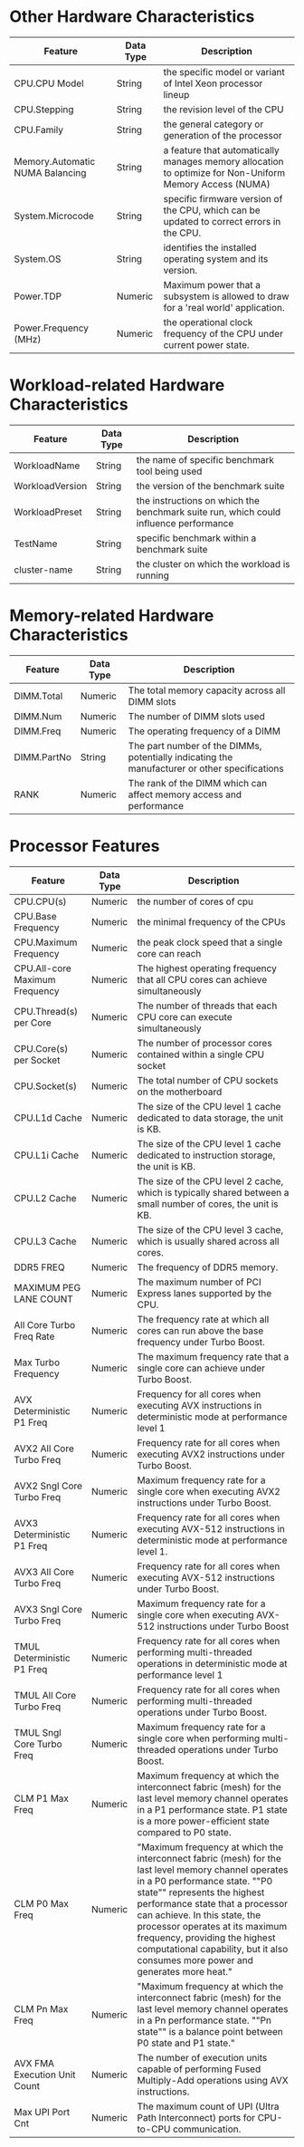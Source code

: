 


# Other Hardware Characteristics

| **Feature**                   | **Data Type** | **Description**                                                                                                                                                   |
|-------------------------------|---------------|-------------------------------------------------------------------------------------------------------------------------------------------------------------------|
| CPU.CPU Model                 | String        | the specific model or variant of Intel Xeon processor lineup                                                                                                       |
| CPU.Stepping                  | String        | the revision level of the CPU                                                                                                                                      |
| CPU.Family                    | String        | the general category or generation of the processor                                                                                                                |
| Memory.Automatic NUMA Balancing | String      | a feature that automatically manages memory allocation to optimize for Non-Uniform Memory Access (NUMA)                                                                 |
| System.Microcode              | String        | specific firmware version of the CPU, which can be updated to correct errors in the CPU.                                                                           |
| System.OS                     | String        | identifies the installed operating system and its version.                                                                                                         |
| Power.TDP                     | Numeric       | Maximum power that a subsystem is allowed to draw for a 'real world' application.                                                                                  |
| Power.Frequency (MHz)         | Numeric       | the operational clock frequency of the CPU under current power state.                                                                                              |


# Workload-related Hardware Characteristics

| **Feature**      | **Data Type** | **Description**                                                                |
|------------------|---------------|--------------------------------------------------------------------------------|
| WorkloadName     | String        | the name of specific benchmark tool being used                                 |
| WorkloadVersion  | String        | the version of the benchmark suite                                             |
| WorkloadPreset   | String        | the instructions on which the benchmark suite run, which could influence performance |
| TestName         | String        | specific benchmark within a benchmark suite                                    |
| cluster-name     | String        | the cluster on which the workload is running  |

# Memory-related Hardware Characteristics

| **Feature**      | **Data Type** | **Description**                                                                          |
|------------------|---------------|------------------------------------------------------------------------------------------|
| DIMM.Total       | Numeric       | The total memory capacity across all DIMM slots                                          |
| DIMM.Num         | Numeric       | The number of DIMM slots used                                                            |
| DIMM.Freq        | Numeric       | The operating frequency of a DIMM                                                        |
| DIMM.PartNo      | String        | The part number of the DIMMs, potentially indicating the manufacturer or other specifications |
| RANK             | Numeric       | The rank of the DIMM which can affect memory access and performance                      |

# Processor Features

| **Feature**                   | **Data Type** | **Description**                                                                                                                                                                                                                                                                                                                                                                           |
|-------------------------------|---------------|-------------------------------------------------------------------------------------------------------------------------------------------------------------------------------------------------------------------------------------------------------------------------------------------------------------------------------------------------------------------------------------------|
| CPU.CPU(s)                    | Numeric       | the number of cores of cpu                                                                                                                                                                                                                                                                                                                                                                 |
| CPU.Base Frequency            | Numeric       | the minimal frequency of the CPUs                                                                                                                                                                                                                                                                                                                                                          |
| CPU.Maximum Frequency         | Numeric       | the peak clock speed that a single core can reach                                                                                                                                                                                                                                                                                                                                          |
| CPU.All-core Maximum Frequency| Numeric       | The highest operating frequency that all CPU cores can achieve simultaneously                                                                                                                                                                                                                                                                                                              |
| CPU.Thread(s) per Core        | Numeric       | The number of threads that each CPU core can execute simultaneously                                                                                                                                                                                                                                                                                                                        |
| CPU.Core(s) per Socket        | Numeric       | The number of processor cores contained within a single CPU socket                                                                                                                                                                                                                                                                                                                         |
| CPU.Socket(s)                 | Numeric       | The total number of CPU sockets on the motherboard                                                                                                                                                                                                                                                                                                                                         |
| CPU.L1d Cache                 | Numeric       | The size of the CPU level 1 cache dedicated to data storage, the unit is KB.                                                                                                                                                                                                                                                                                                               |
| CPU.L1i Cache                 | Numeric       | The size of the CPU level 1 cache dedicated to instruction storage, the unit is KB.                                                                                                                                                                                                                                                                                                        |
| CPU.L2 Cache                  | Numeric       | The size of the CPU level 2 cache, which is typically shared between a small number of cores, the unit is KB.                                                                                                                                                                                                                                                                              |
| CPU.L3 Cache                  | Numeric       | The size of the CPU level 3 cache, which is usually shared across all cores.                                                                                                                                                                                                                                                                                                               |
| DDR5 FREQ                     | Numeric       | The frequency of DDR5 memory.                                                                                                                                                                                                                                                                                                                                                              |
| MAXIMUM PEG LANE COUNT        | Numeric       | The maximum number of PCI Express lanes supported by the CPU.                                                                                                                                                                                                                                                                                                                              |
| All Core Turbo Freq Rate      | Numeric       | The frequency rate at which all cores can run above the base frequency under Turbo Boost.                                                                                                                                                                                                                                                                                                  |
| Max Turbo Frequency           | Numeric       | The maximum frequency rate that a single core can achieve under Turbo Boost.                                                                                                                                                                                                                                                                                                               |
| AVX Deterministic P1 Freq     | Numeric       | Frequency for all cores when executing AVX instructions in deterministic mode at performance level 1                                                                                                                                                                                                                                                                                       |
| AVX2 All Core Turbo Freq      | Numeric       | Frequency rate for all cores when executing AVX2 instructions under Turbo Boost.                                                                                                                                                                                                                                                                                                           |
| AVX2 Sngl Core Turbo Freq     | Numeric       | Maximum frequency rate for a single core when executing AVX2 instructions under Turbo Boost.                                                                                                                                                                                                                                                                                               |
| AVX3 Deterministic P1 Freq    | Numeric       | Frequency rate for all cores when executing AVX-512 instructions in deterministic mode at performance level 1.                                                                                                                                                                                                                                                                             |
| AVX3 All Core Turbo Freq      | Numeric       | Frequency rate for all cores when executing AVX-512 instructions under Turbo Boost.                                                                                                                                                                                                                                                                                                        |
| AVX3 Sngl Core Turbo Freq     | Numeric       | Maximum frequency rate for a single core when executing AVX-512 instructions under Turbo Boost                                                                                                                                                                                                                                                                                             |
| TMUL Deterministic P1 Freq    | Numeric       | Frequency rate for all cores when performing multi-threaded operations in deterministic mode at performance level 1                                                                                                                                                                                                                                                                        |
| TMUL All Core Turbo Freq      | Numeric       | Frequency rate for all cores when performing multi-threaded operations under Turbo Boost.                                                                                                                                                                                                                                                                                                  |
| TMUL Sngl Core Turbo Freq     | Numeric       | Maximum frequency rate for a single core when performing multi-threaded operations under Turbo Boost.                                                                                                                                                                                                                                                                                      |
| CLM P1 Max Freq               | Numeric       | Maximum frequency at which the interconnect fabric (mesh) for the last level memory channel operates in a P1 performance state. P1 state is a more power-efficient state compared to P0 state.                                                                                                                                                                                             |
| CLM P0 Max Freq               | Numeric       | "Maximum frequency at which the interconnect fabric (mesh) for the last level memory channel operates in a P0 performance state. ""P0 state"" represents the highest performance state that a processor can achieve. In this state, the processor operates at its maximum frequency, providing the highest computational capability, but it also consumes more power and generates more heat." |
| CLM Pn Max Freq               | Numeric       | "Maximum frequency at which the interconnect fabric (mesh) for the last level memory channel operates in a Pn performance state. ""Pn state"" is a balance point between P0 state and P1 state."                                                                                                                                                                                           |
| AVX FMA Execution Unit Count  | Numeric       | The number of execution units capable of performing Fused Multiply-Add operations using AVX instructions.                                                                                                                                                                                                                                                                                |
| Max UPI Port Cnt              | Numeric       | The maximum count of UPI (Ultra Path Interconnect) ports for CPU-to-CPU communication.                                                                                                                                                                                                                                                                                                     |



